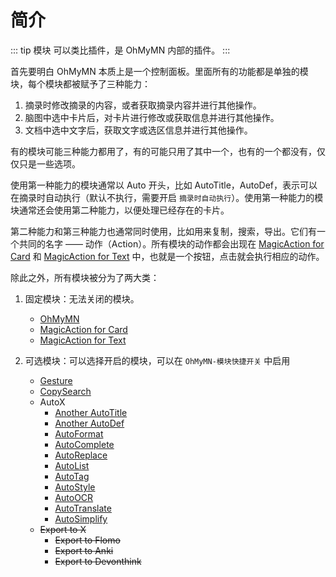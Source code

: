 # 简介

::: tip 模块
可以类比插件，是 OhMyMN 内部的插件。
:::

首先要明白 OhMyMN 本质上是一个控制面板。里面所有的功能都是单独的模块，每个模块都被赋予了三种能力：

1. 摘录时修改摘录的内容，或者获取摘录内容并进行其他操作。
2. 脑图中选中卡片后，对卡片进行修改或获取信息并进行其他操作。
3. 文档中选中文字后，获取文字或选区信息并进行其他操作。

有的模块可能三种能力都用了，有的可能只用了其中一个，也有的一个都没有，仅仅只是一些选项。

使用第一种能力的模块通常以 Auto 开头，比如 AutoTitle，AutoDef，表示可以在摘录时自动执行（默认不执行，需要开启 `摘录时自动执行`）。使用第一种能力的模块通常还会使用第二种能力，以便处理已经存在的卡片。

第二种能力和第三种能力也通常同时使用，比如用来复制，搜索，导出。它们有一个共同的名字 —— 动作（Action）。所有模块的动作都会出现在 [MagicAction for Card](modules/magicaction4card.md) 和 [MagicAction for Text](modules/magicaction4text.md) 中，也就是一个按钮，点击就会执行相应的动作。

除此之外，所有模块被分为了两大类：

1. 固定模块：无法关闭的模块。

   - [OhMyMN](/guide/modules/ohmymn)
   - [MagicAction for Card](/guide/modules/magicaction4card)
   - [MagicAction for Text](/guide/modules/magicaction4text)

2. 可选模块：可以选择开启的模块，可以在 `OhMyMN-模块快捷开关` 中启用

   - [Gesture](/guide/modules/gesture)
   - [CopySearch](/guide/modules/copysearch)
   - AutoX
     - [Another AutoTitle](/guide/modules/anotherautotitle)
     - [Another AutoDef](/guide/modules/anotherautodef)
     - [AutoFormat](/guide/modules/autoformat)
     - [AutoComplete](/guide/modules/autocomplete)
     - [AutoReplace](/guide/modules/autoreplace)
     - [AutoList](/guide/modules/autolist)
     - [AutoTag](/guide/modules/autotag)
     - [AutoStyle](/guide/modules/autostyle)
     - [AutoOCR](/guide/modules/autoocr)
     - [AutoTranslate](/guide/modules/autotranslate)
     - [AutoSimplify](/guide/modules/autosimplify.md)
   - ~~Export to X~~
     - ~~Export to Flomo~~
     - ~~Export to Anki~~
     - ~~Export to Devonthink~~

